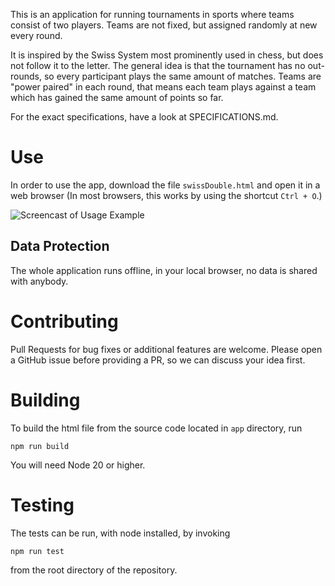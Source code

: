 This is an application for running tournaments in sports where teams consist of
two players. Teams are not fixed, but assigned randomly at new every round.

It is inspired by the Swiss System most prominently used in chess, but does not
follow it to the letter. The general idea is that the tournament has no
out-rounds, so every participant plays the same amount of matches. Teams are
"power paired" in each round, that means each team plays against a team which
has gained the same amount of points so far.

For the exact specifications, have a look at SPECIFICATIONS.md.

# Use

In order to use the app, download the file `swissDouble.html` and open it in a
web browser (In most browsers, this works by using the shortcut `Ctrl + O`.)

![Screencast of Usage
Example](https://github.com/jonathan-scholbach/swissDouble/raw/master/screencast.gif)

## Data Protection

The whole application runs offline, in your local browser, no data is shared
with anybody.

# Contributing

Pull Requests for bug fixes or additional features are welcome. Please open a
GitHub issue before providing a PR, so we can discuss your idea first.

# Building

To build the html file from the source code located in `app` directory, run

    npm run build

You will need Node 20 or higher.

# Testing

The tests can be run, with node installed, by invoking

    npm run test

from the root directory of the repository.
